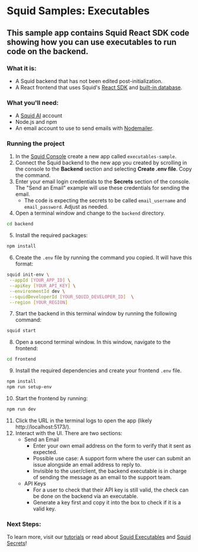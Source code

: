 # Squid Samples: Executables

## This sample app contains Squid React SDK code showing how you can use executables to run code on the backend.

### What it is:

- A Squid backend that has not been edited post-initialization.
- A React frontend that uses Squid's [React SDK](https://docs.squidcloud.ai/docs/development-tools/react-sdk/) and [built-in database](https://docs.squidcloud.ai/docs/integrations/database/built-in).

### What you'll need:

- A [Squid AI](https://console.squid.cloud) account
- Node.js and npm
- An email account to use to send emails with [Nodemailer](https://nodemailer.com/).

### Running the project

1. In the [Squid Console](https://console.squid.cloud) create a new app called `executables-sample`.
2. Connect the Squid backend to the new app you created by scrolling in the console to the **Backend** section and selecting **Create .env file**. Copy the command.
3. Enter your email login credentials to the **Secrets** section of the console. The "Send an Email" example will use these credentials for sending the email.
   - The code is expecting the secrets to be called `email_username` and `email_password`. Adjust as needed.
4. Open a terminal window and change to the `backend` directory.

```bash
cd backend
```

5. Install the required packages:

```bash
npm install
```

6. Create the `.env` file by running the command you copied. It will have this format:

```bash
squid init-env \
 --appId [YOUR_APP_ID] \
 --apiKey [YOUR_API_KEY] \
 --environmentId dev \
 --squidDeveloperId [YOUR_SQUID_DEVELOPER_ID]  \
 --region [YOUR_REGION]
```

7. Start the backend in this terminal window by running the following command:

```bash
squid start
```

8. Open a second terminal window. In this window, navigate to the frontend:

```bash
cd frontend
```

9. Install the required dependencies and create your frontend `.env` file.

```bash
npm install
npm run setup-env
```

10. Start the frontend by running:

```bash
npm run dev
```

11. Click the URL in the terminal logs to open the app (likely http://localhost:5173/).
12. Interact with the UI. There are two sections:
    - Send an Email
      - Enter your own email address on the form to verify that it sent as expected.
      - Possible use case: A support form where the user can submit an issue alongside an email address to reply to.
      - Invisible to the user/client, the backend executable is in charge of sending the message as an email to the support team.
    - API Keys
      - For a user to check that their API key is still valid, the check can be done on the backend via an executable.
      - Generate a key first and copy it into the box to check if it is a valid key.

### Next Steps:

To learn more, visit our [tutorials](https://docs.squidcloud.ai/docs/tutorials/) or read about [Squid Executables](https://docs.squidcloud.ai/docs/development-tools/backend/executables) and [Squid Secrets](https://docs.squidcloud.ai/docs/development-tools/client-sdk/secrets)!
